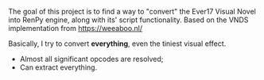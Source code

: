 The goal of this project is to find a way to "convert" the Ever17 Visual Novel into RenPy engine, along with its' script functionality. Based on the VNDS implementation from https://weeaboo.nl/

Basically, I try to convert __everything__, even the tiniest visual effect.
- Almost all significant opcodes are resolved;
- Can extract everything.
